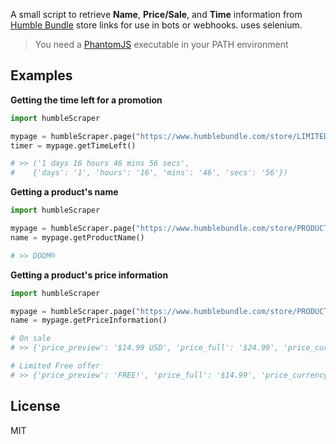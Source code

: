 A small script to retrieve **Name**, **Price/Sale**, and **Time** information from [Humble Bundle](https://www.humblebundle.com) store links for use in bots or webhooks. uses selenium.
<br>
>You need a [PhantomJS](http://phantomjs.org) executable in your PATH environment

## Examples
**Getting the time left for a promotion**
```python
import humbleScraper

mypage = humbleScraper.page("https://www.humblebundle.com/store/LIMITED_TIME_OFFER_PAGE")
timer = mypage.getTimeLeft()

# >> ('1 days 16 hours 46 mins 56 secs',
#    {'days': '1', 'hours': '16', 'mins': '46', 'secs': '56'})
```

**Getting a product's name**
```python
import humbleScraper

mypage = humbleScraper.page("https://www.humblebundle.com/store/PRODUCT_PAGE")
name = mypage.getProductName()

# >> DOOM®
```

**Getting a product's price information**
```python
import humbleScraper

mypage = humbleScraper.page("https://www.humblebundle.com/store/PRODUCT_PAGE")
name = mypage.getPriceInformation()

# On sale
# >> {'price_preview': '$14.99 USD', 'price_full': '$24.99', 'price_currency': 'USD', 'price': '14.99', 'price_modifier': '-40%', 'availability': 'InStock'}

# Limited Free offer
# >> {'price_preview': 'FREE!', 'price_full': '$14.99', 'price_currency': 'USD', 'price': '0', 'price_modifier': '-100%', 'availability': 'InStock'}
```

## License
MIT
